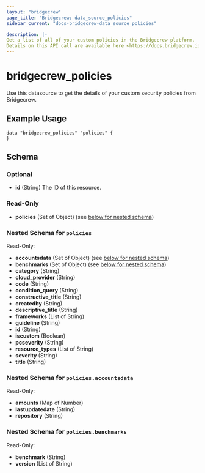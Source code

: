 ```yaml
---
layout: "bridgecrew"
page_title: "Bridgecrew: data_source_policies"
sidebar_current: "docs-bridgecrew-data_source_policies"

description: |-
Get a list of all of your custom policies in the Bridgecrew platform.
Details on this API call are available here <https://docs.bridgecrew.io/reference/getcustompoliciestable>.
---
```


# bridgecrew_policies

Use this datasource to get the details of your custom security policies from Bridgecrew.




## Example Usage
```hcl
data "bridgecrew_policies" "policies" {
}
```
<!-- schema generated by tfplugindocs -->
## Schema

### Optional

- **id** (String) The ID of this resource.

### Read-Only

- **policies** (Set of Object) (see [below for nested schema](#nestedatt--policies))

<a id="nestedatt--policies"></a>
### Nested Schema for `policies`

Read-Only:

- **accountsdata** (Set of Object) (see [below for nested schema](#nestedobjatt--policies--accountsdata))
- **benchmarks** (Set of Object) (see [below for nested schema](#nestedobjatt--policies--benchmarks))
- **category** (String)
- **cloud_provider** (String)
- **code** (String)
- **condition_query** (String)
- **constructive_title** (String)
- **createdby** (String)
- **descriptive_title** (String)
- **frameworks** (List of String)
- **guideline** (String)
- **id** (String)
- **iscustom** (Boolean)
- **pcseverity** (String)
- **resource_types** (List of String)
- **severity** (String)
- **title** (String)

<a id="nestedobjatt--policies--accountsdata"></a>
### Nested Schema for `policies.accountsdata`

Read-Only:

- **amounts** (Map of Number)
- **lastupdatedate** (String)
- **repository** (String)


<a id="nestedobjatt--policies--benchmarks"></a>
### Nested Schema for `policies.benchmarks`

Read-Only:

- **benchmark** (String)
- **version** (List of String)
